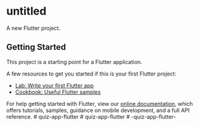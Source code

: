 # untitled

A new Flutter project.

## Getting Started

This project is a starting point for a Flutter application.

A few resources to get you started if this is your first Flutter project:

- [Lab: Write your first Flutter app](https://flutter.dev/docs/get-started/codelab)
- [Cookbook: Useful Flutter samples](https://flutter.dev/docs/cookbook)

For help getting started with Flutter, view our
[online documentation](https://flutter.dev/docs), which offers tutorials,
samples, guidance on mobile development, and a full API reference.
#   q u i z - a p p - f l u t t e r  
 #   q u i z - a p p - f l u t t e r  
 #   - q u i z - a p p - f l u t t e r -  
 
